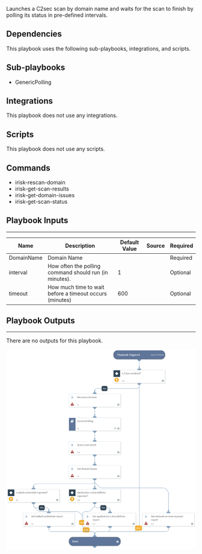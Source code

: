 Launches a C2sec scan by domain name and waits for the scan to finish by polling its status in pre-defined intervals.


## Dependencies
This playbook uses the following sub-playbooks, integrations, and scripts.

## Sub-playbooks
* GenericPolling

## Integrations
This playbook does not use any integrations.

## Scripts
This playbook does not use any scripts.

## Commands
* irisk-rescan-domain
* irisk-get-scan-results
* irisk-get-domain-issues
* irisk-get-scan-status

## Playbook Inputs
---

| **Name** | **Description** | **Default Value** | **Source** | **Required** |
| --- | --- | --- | --- | --- |
| DomainName | Domain Name |  |  | Required |
| interval | How often the polling command should run \(in minutes\). | 1 |  | Optional |
| timeout | How much time to wait before a timeout occurs \(minutes\) | 600 |  | Optional |

## Playbook Outputs
---
There are no outputs for this playbook.

![C2SEC_Domain_Scan](https://github.com/ElazarK/content-docs/blob/master/images/playbooks/C2SEC_Domain_Scan.png)

